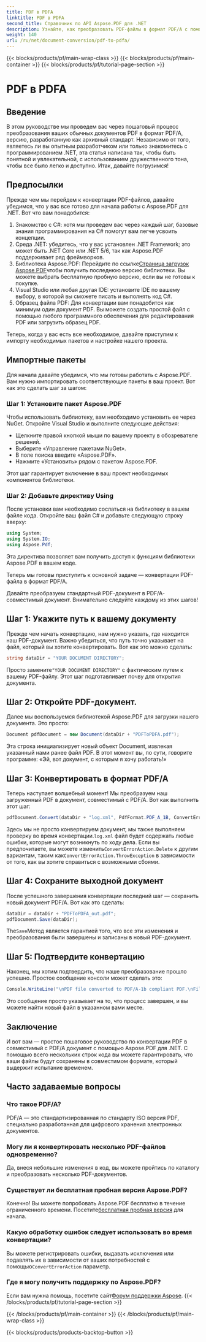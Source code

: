```yaml
---
title: PDF в PDFA
linktitle: PDF в PDFA
second_title: Справочник по API Aspose.PDF для .NET
description: Узнайте, как преобразовать PDF-файлы в формат PDF/A с помощью Aspose.PDF для .NET, следуя этому пошаговому руководству.
weight: 140
url: /ru/net/document-conversion/pdf-to-pdfa/
---
```


{{< blocks/products/pf/main-wrap-class >}}
{{< blocks/products/pf/main-container >}}
{{< blocks/products/pf/tutorial-page-section >}}

# PDF в PDFA

## Введение

В этом руководстве мы проведем вас через пошаговый процесс преобразования ваших обычных документов PDF в формат PDF/A, версию, разработанную как архивный стандарт. Независимо от того, являетесь ли вы опытным разработчиком или только знакомитесь с программированием .NET, эта статья написана так, чтобы быть понятной и увлекательной, с использованием дружественного тона, чтобы все было легко и доступно. Итак, давайте погрузимся!

## Предпосылки

Прежде чем мы перейдем к конвертации PDF-файлов, давайте убедимся, что у вас все готово для начала работы с Aspose.PDF для .NET. Вот что вам понадобится:

1. Знакомство с C#: хотя мы проведем вас через каждый шаг, базовые знания программирования на C# помогут вам легче усвоить концепции.
2. Среда .NET: убедитесь, что у вас установлен .NET Framework; это может быть .NET Core или .NET 5/6, так как Aspose.PDF поддерживает ряд фреймворков.
3.  Библиотека Aspose.PDF: Перейдите по ссылке[Страница загрузок Aspose PDF](https://releases.aspose.com/pdf/net)чтобы получить последнюю версию библиотеки. Вы можете выбрать бесплатную пробную версию, если вы не готовы к покупке.
4. Visual Studio или любая другая IDE: установите IDE по вашему выбору, в которой вы сможете писать и выполнять код C#.
5. Образец файла PDF: Для конвертации вам понадобится как минимум один документ PDF. Вы можете создать простой файл с помощью любого программного обеспечения для редактирования PDF или загрузить образец PDF.

Теперь, когда у вас есть все необходимое, давайте приступим к импорту необходимых пакетов и настройке нашего проекта.

## Импортные пакеты

Для начала давайте убедимся, что мы готовы работать с Aspose.PDF. Вам нужно импортировать соответствующие пакеты в ваш проект. Вот как это сделать шаг за шагом:

### Шаг 1: Установите пакет Aspose.PDF

Чтобы использовать библиотеку, вам необходимо установить ее через NuGet. Откройте Visual Studio и выполните следующие действия:

- Щелкните правой кнопкой мыши по вашему проекту в обозревателе решений.
- Выберите «Управление пакетами NuGet».
- В поле поиска введите «Aspose.PDF».
- Нажмите «Установить» рядом с пакетом Aspose.PDF.

Этот шаг гарантирует включение в ваш проект необходимых компонентов библиотеки.

### Шаг 2: Добавьте директиву Using

После установки вам необходимо сослаться на библиотеку в вашем файле кода. Откройте ваш файл C# и добавьте следующую строку вверху:

```csharp
using System;
using System.IO;
using Aspose.Pdf;
```

Эта директива позволяет вам получить доступ к функциям библиотеки Aspose.PDF в вашем коде.

Теперь мы готовы приступить к основной задаче — конвертации PDF-файла в формат PDF/A.

Давайте преобразуем стандартный PDF-документ в PDF/A-совместимый документ. Внимательно следуйте каждому из этих шагов!

## Шаг 1: Укажите путь к вашему документу

Прежде чем начать конвертацию, нам нужно указать, где находится наш PDF-документ. Важно убедиться, что путь точно указывает на файл, который вы хотите конвертировать. Вот как это можно сделать:

```csharp
string dataDir = "YOUR DOCUMENT DIRECTORY";
```

 Просто замените`"YOUR DOCUMENT DIRECTORY"` с фактическим путем к вашему PDF-файлу. Этот шаг подготавливает почву для открытия документа.

## Шаг 2: Откройте PDF-документ.

Далее мы воспользуемся библиотекой Aspose.PDF для загрузки нашего документа. Это просто:

```csharp
Document pdfDocument = new Document(dataDir + "PDFToPDFA.pdf");
```

Эта строка инициализирует новый объект Document, извлекая указанный нами ранее файл PDF. В этот момент вы, по сути, говорите программе: «Эй, вот документ, с которым я хочу работать!»

## Шаг 3: Конвертировать в формат PDF/A

Теперь наступает волшебный момент! Мы преобразуем наш загруженный PDF в документ, совместимый с PDF/A. Вот как выполнить этот шаг:

```csharp
pdfDocument.Convert(dataDir + "log.xml", PdfFormat.PDF_A_1B, ConvertErrorAction.Delete);
```

 Здесь мы не просто конвертируем документ, мы также выполняем проверку во время конвертации.`log.xml` файл будет содержать любые ошибки, которые могут возникнуть по ходу дела. Если вы предпочитаете, вы можете изменить`ConvertErrorAction.Delete` к другим вариантам, таким как`ConvertErrorAction.ThrowException` в зависимости от того, как вы хотите справиться с возможными сбоями.

## Шаг 4: Сохраните выходной документ

После успешного завершения конвертации последний шаг — сохранить новый документ PDF/A. Вот как это сделать:

```csharp
dataDir = dataDir + "PDFToPDFA_out.pdf";
pdfDocument.Save(dataDir);
```

 The`Save`Метод является гарантией того, что все эти изменения и преобразования были завершены и записаны в новый PDF-документ.

## Шаг 5: Подтвердите конвертацию

Наконец, мы хотим подтвердить, что наше преобразование прошло успешно. Простое сообщение консоли может сделать это:

```csharp
Console.WriteLine("\nPDF file converted to PDF/A-1b compliant PDF.\nFile saved at " + dataDir);
```

Это сообщение просто указывает на то, что процесс завершен, и вы можете найти новый файл в указанном вами месте.

## Заключение

И вот вам — простое пошаговое руководство по конвертации PDF в совместимый с PDF/A документ с помощью Aspose.PDF для .NET. С помощью всего нескольких строк кода вы можете гарантировать, что ваши файлы будут сохранены в совместимом формате, который выдержит испытание временем.


## Часто задаваемые вопросы

### Что такое PDF/A?
PDF/A — это стандартизированная по стандарту ISO версия PDF, специально разработанная для цифрового хранения электронных документов.

### Могу ли я конвертировать несколько PDF-файлов одновременно?
Да, внеся небольшие изменения в код, вы можете пройтись по каталогу и преобразовать несколько PDF-документов.

### Существует ли бесплатная пробная версия Aspose.PDF?
Конечно! Вы можете попробовать Aspose.PDF бесплатно в течение ограниченного времени. Посетите[бесплатная пробная версия](https://releases.aspose.com/) для начала.

### Какую обработку ошибок следует использовать во время конвертации?
 Вы можете регистрировать ошибки, выдавать исключения или подавлять их в зависимости от ваших потребностей с помощью`ConvertErrorAction` параметр.

### Где я могу получить поддержку по Aspose.PDF?
 Если вам нужна помощь, посетите сайт[Форум поддержки Aspose](https://forum.aspose.com/c/pdf/10).
{{< /blocks/products/pf/tutorial-page-section >}}

{{< /blocks/products/pf/main-container >}}
{{< /blocks/products/pf/main-wrap-class >}}

{{< blocks/products/products-backtop-button >}}
